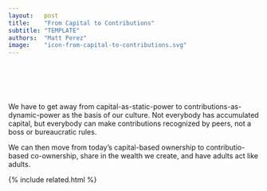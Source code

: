 ```yaml
---
layout:   post
title:    "From Capital to Contributions"
subtitle: "TEMPLATE"
authors:  "Matt Perez"
image:    "icon-from-capital-to-contributions.svg"
---
```


<div style="display:none;">
 <p>We have to get away from capital-as-static-power to contributions-as-dynamic-power as the basis of our culture. Not everybody has accumulated capital, but everybody can contribute.</p>
</div>

<h1>&nbsp;</h1>
 <p>We have to get away from capital-as-static-power to contributions-as-dynamic-power as the basis of our culture. Not everybody has accumulated capital, but everybody can make contributions recognized by peers, not a boss or bureaucratic rules.</p>
 <p>We can then move from today&rsquo;s capital-based ownership to contributio-based co-ownership, share in the wealth we create, and have adults act like adults.</p>

{% include related.html %}
